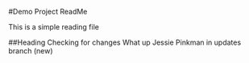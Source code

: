 #Demo Project ReadMe

This is a simple reading file

##Heading 
Checking for changes 
What up 
Jessie Pinkman
in updates branch (new)